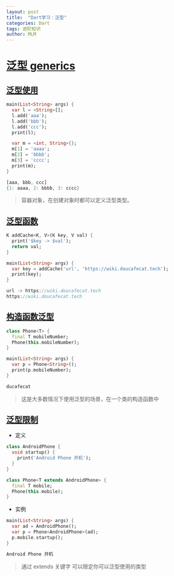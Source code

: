 ```yaml
---
layout: post
title:  "Dart学习：泛型"
categories: Dart
tags: 进阶知识
author: MLM
---
```

# [泛型 generics]()

## [泛型使用]()

```dart
main(List<String> args) {
  var l = <String>[];
  l.add('aaa');
  l.add('bbb');
  l.add('ccc');
  print(l);

  var m = <int, String>{};
  m[1] = 'aaaa';
  m[2] = 'bbbb';
  m[3] = 'cccc';
  print(m);
}

[aaa, bbb, ccc]
{1: aaaa, 2: bbbb, 3: cccc}
```

> 容器对象，在创建对象时都可以定义泛型类型。

## [泛型函数]()

```dart
K addCache<K, V>(K key, V val) {
  print('$key -> $val');
  return val;
}

main(List<String> args) {
  var key = addCache('url', 'https://wiki.doucafecat.tech');
  print(key);
}

url -> https://wiki.doucafecat.tech
https://wiki.doucafecat.tech
```

## [构造函数泛型]()

```dart
class Phone<T> {
  final T mobileNumber;
  Phone(this.mobileNumber);
}

main(List<String> args) {
  var p = Phone<String>();
  print(p.mobileNumber);
}

ducafecat
```

> 这是大多数情况下使用泛型的场景，在一个类的构造函数中

## [泛型限制]()

* 定义

```dart
class AndroidPhone {
  void startup() {
    print('Android Phone 开机');
  }
}

class Phone<T extends AndroidPhone> {
  final T mobile;
  Phone(this.mobile);
}
```

* 实例

```dart
main(List<String> args) {
  var ad = AndroidPhone();
  var p = Phone<AndroidPhone>(ad);
  p.mobile.startup();
}

Android Phone 开机
```

> 通过 extends 关键字 可以限定你可以泛型使用的类型
>

